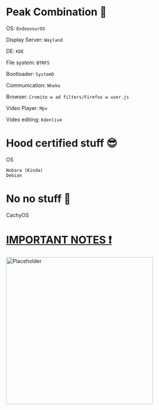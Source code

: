 # Peak Combination 👑

OS: `EndeavourOS`

Display Server: `Wayland`

DE: `KDE`

File system: `BTRFS`

Bootloader: `SystemD`

Communication: `Nheko`

Browser: `Cromite w ad filters/Firefox w user.js`

Video Player: `Mpv`

Video editing: `Kdenlive`



# Hood certified stuff 😎

OS
```
Nobara (Kinda)
Debian
```

# No no stuff 💩
CachyOS

# [IMPORTANT NOTES ❗](https://github.com/Twig6943/dotfiles/tree/main/Notes)

<img src="https://avatars.githubusercontent.com/u/119701717" alt="Placeholder" width="400"/>
